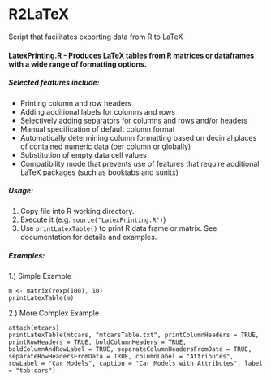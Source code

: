 R2LaTeX
=======

Script that facilitates exporting data from R to LaTeX

#### LatexPrinting.R - Produces LaTeX tables from R matrices or dataframes with a wide range of formatting options.

##### Selected features include: 
  * Printing column and row headers
  * Adding additional labels for columns and rows
  * Selectively adding separators for columns and rows and/or headers
  * Manual specification of default column format
  * Automatically determining column formatting based on decimal places of contained numeric data (per column or globally)
  * Substitution of empty data cell values
  * Compatibility mode that prevents use of features that require additional LaTeX packages (such as booktabs and sunitx)
##### Usage:
  1. Copy file into R working directory.
  2. Execute it (e.g. `source("LatexPrinting.R")`)
  3. Use `printLatexTable()` to print R data frame or matrix. See documentation for details and examples.

##### Examples:
  
1.) Simple Example
```
m <- matrix(rexp(100), 10)
printLatexTable(m)
```
 
2.) More Complex Example
```
attach(mtcars)
printLatexTable(mtcars, "mtcarsTable.txt", printColumnHeaders = TRUE, printRowHeaders = TRUE, boldColumnHeaders = TRUE, boldColumnAndRowLabel = TRUE, separateColumnHeadersFromData = TRUE, separateRowHeadersFromData = TRUE, columnLabel = "Attributes", rowLabel = "Car Models", caption = "Car Models with Attributes", label = "tab:cars")
```
